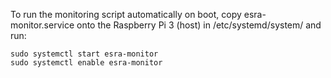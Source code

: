 To run the monitoring script automatically on boot, copy esra-monitor.service onto the Raspberry Pi 3 (host) in /etc/systemd/system/ and run:

```
sudo systemctl start esra-monitor
sudo systemctl enable esra-monitor
```
